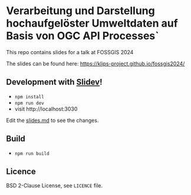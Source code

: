 # Verarbeitung und Darstellung hochaufgelöster Umweltdaten auf Basis von OGC API Processes`

This repo contains slides for a talk at FOSSGIS 2024

The slides can be found here: https://klips-project.github.io/fossgis2024/

## Development with [Slidev](https://github.com/slidevjs/slidev)!

- `npm install`
- `npm run dev`
- visit http://localhost:3030

Edit the [slides.md](./slides.md) to see the changes.

## Build

- `npm run build`

## Licence

BSD 2-Clause License, see `LICENCE` file.
